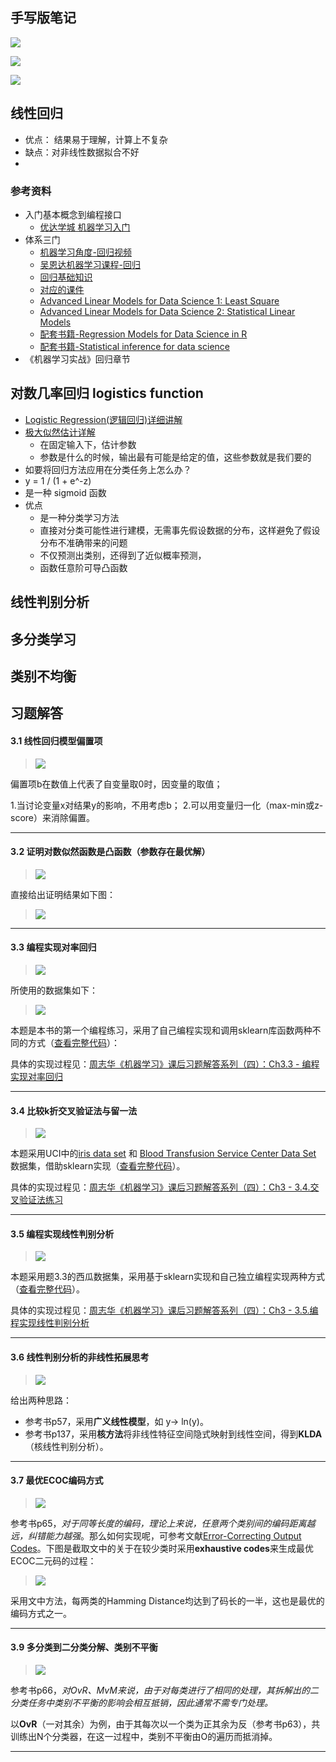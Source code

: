 ## 手写版笔记![](./linear_model/3.1.jpg)![](./linear_model/3.2.jpg)![](./linear_model/3.3.jpg) ## 线性回归* 优点： 结果易于理解，计算上不复杂* 缺点：对非线性数据拟合不好* ### 参考资料* 入门基本概念到编程接口    * [优达学城 机器学习入门](https://classroom.udacity.com/courses/ud120)* 体系三门    * [机器学习角度-回归视频](https://www.coursera.org/learn/ml-regression/home/welcome)    * [吴恩达机器学习课程-回归](https://www.coursera.org/learn/machine-learning/lecture/wlPeP/classification)    * [回归基础知识](https://www.coursera.org/learn/regression-models/home/week/1)    * [对应的课件](linear_model/07_RegressionModels)    * [Advanced Linear Models for Data Science 1: Least Square](https://www.coursera.org/learn/linear-models/home/info)    * [Advanced Linear Models for Data Science 2: Statistical Linear Models](https://www.coursera.org/learn/linear-models-2/home/info)    * [配套书籍-Regression Models for Data Science in R](https://leanpub.com/regmods/read)    * [配套书籍-Statistical inference for data science](https://leanpub.com/LittleInferenceBook/read)* 《机器学习实战》回归章节## 对数几率回归 logistics function* [Logistic Regression(逻辑回归)详细讲解](https://blog.csdn.net/joshly/article/details/50494548)* [极大似然估计详解](https://blog.csdn.net/zengxiantao1994/article/details/72787849)    * 在固定输入下，估计参数    * 参数是什么的时候，输出最有可能是给定的值，这些参数就是我们要的* 如要将回归方法应用在分类任务上怎么办？* y = 1 / (1 + e^-z)* 是一种 sigmoid 函数* 优点    * 是一种分类学习方法    * 直接对分类可能性进行建模，无需事先假设数据的分布，这样避免了假设分布不准确带来的问题    * 不仅预测出类别，还得到了近似概率预测，    * 函数任意阶可导凸函数## 线性判别分析## 多分类学习## 类别不均衡## 习题解答 ###### 3.1 线性回归模型偏置项 ####> ![](./linear_model/Ch3/3.1.png)偏置项b在数值上代表了自变量取0时，因变量的取值；1.当讨论变量x对结果y的影响，不用考虑b；2.可以用变量归一化（max-min或z-score）来消除偏置。----#### 3.2 证明对数似然函数是凸函数（参数存在最优解） ####> ![](./linear_model/Ch3/3.2.png)直接给出证明结果如下图：> ![](./linear_model/Ch3/3.2.1.png)----#### 3.3 编程实现对率回归 ####> ![](./linear_model/Ch3/3.3.png)所使用的数据集如下：> ![](./linear_model/Ch3/3.3.1.png)本题是本书的第一个编程练习，采用了自己编程实现和调用sklearn库函数两种不同的方式（[查看完整代码](https://github.com/PY131/Machine-Learning_ZhouZhihua/tree/master/ch3_linear_model/3.3_logistic_regression_watermelon/)）：具体的实现过程见：[周志华《机器学习》课后习题解答系列（四）：Ch3.3 - 编程实现对率回归](http://blog.csdn.net/snoopy_yuan/article/details/63684219)----#### 3.4 比较k折交叉验证法与留一法 ####> ![](./linear_model/Ch3/3.4.png)本题采用UCI中的[iris data set](http://archive.ics.uci.edu/ml/datasets/Iris) 和 [Blood Transfusion Service Center Data Set](http://archive.ics.uci.edu/ml/datasets/Blood+Transfusion+Service+Center) 数据集，借助sklearn实现（[查看完整代码](https://github.com/PY131/Machine-Learning_ZhouZhihua/tree/master/ch3_linear_model/3.4_cross_validation)）。具体的实现过程见：[周志华《机器学习》课后习题解答系列（四）：Ch3 - 3.4.交叉验证法练习](http://blog.csdn.net/snoopy_yuan/article/details/64131129)----#### 3.5 编程实现线性判别分析 ####> ![](./linear_model/Ch3/3.5.png)本题采用题3.3的西瓜数据集，采用基于sklearn实现和自己独立编程实现两种方式（[查看完整代码](https://github.com/PY131/Machine-Learning_ZhouZhihua/tree/master/ch3_linear_model/3.5_LDA)）。具体的实现过程见：[周志华《机器学习》课后习题解答系列（四）：Ch3 - 3.5.编程实现线性判别分析](http://blog.csdn.net/snoopy_yuan/article/details/64443841)----#### 3.6 线性判别分析的非线性拓展思考 ####> ![](./linear_model/Ch3/3.6.png)给出两种思路：- 参考书p57，采用**广义线性模型**，如 y-> ln(y)。- 参考书p137，采用**核方法**将非线性特征空间隐式映射到线性空间，得到**KLDA**（核线性判别分析）。----#### 3.7 最优ECOC编码方式 ####> ![](./linear_model/Ch3/3.7.png)参考书p65，*对于同等长度的编码，理论上来说，任意两个类别间的编码距离越远，纠错能力越强*。那么如何实现呢，可参考文献[Error-Correcting Output Codes](http://www.ccs.neu.edu/home/vip/teach/MLcourse/4_boosting/lecture_notes/ecoc/ecoc.pdf)。下图是截取文中的关于在较少类时采用**exhaustive codes**来生成最优ECOC二元码的过程：> ![](./linear_model/Ch3/3.7.1.png)采用文中方法，每两类的Hamming Distance均达到了码长的一半，这也是最优的编码方式之一。----#### 3.9 多分类到二分类分解、类别不平衡 ####> ![](./linear_model/Ch3/3.9.png)参考书p66，*对OvR、MvM来说，由于对每类进行了相同的处理，其拆解出的二分类任务中类别不平衡的影响会相互抵销，因此通常不需专门处理。*以**OvR**（一对其余）为例，由于其每次以一个类为正其余为反（参考书p63），共训练出N个分类器，在这一过程中，类别不平衡由O的遍历而抵消掉。----